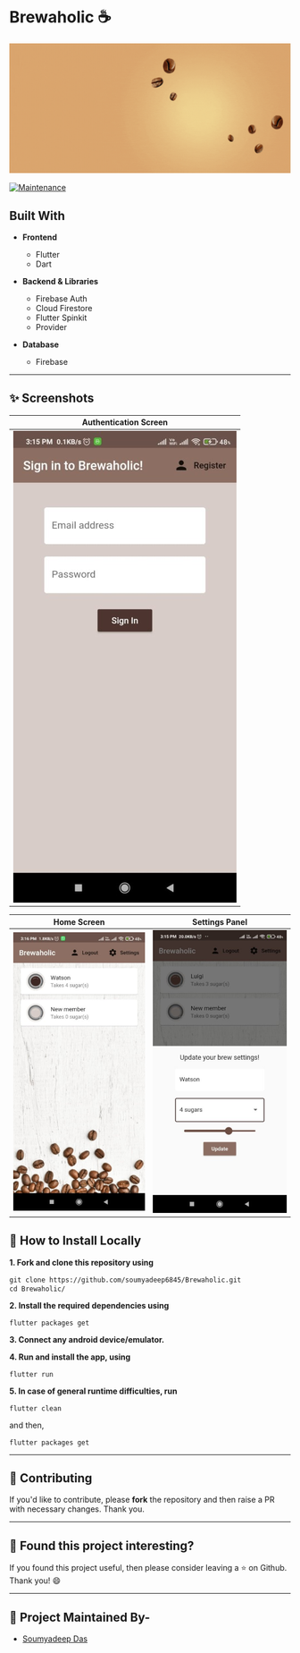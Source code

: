 # Brewaholic ☕

<p align="center">
   <img src="assets/images/Brewaholic_banner.gif" alt="Logo"/>
</p>
<!-- PROJECT LOGO -->

[![Maintenance](https://img.shields.io/badge/Maintained%3F-yes-green.svg?style=for-the-badge)](https://GitHub.com/Naereen/StrapDown.js/graphs/commit-activity)

<!-- ABOUT THE PROJECT -->
## Built With
* **Frontend**
   -  Flutter
   -  Dart

* **Backend & Libraries**
   -  Firebase Auth
   -  Cloud Firestore
   -  Flutter Spinkit
   -  Provider

*  **Database**
   -  Firebase
---

## ✨ Screenshots

| Authentication Screen |
| - |
| ![assets/images/AuthScreen.jpeg](assets/images/AuthScreen.jpeg) |

| Home Screen | Settings Panel |
| - | - |
| ![assets/images/HOMESCREEN.jpeg](assets/images/HOMESCREEN.jpeg) | ![assets/images/Settings.jpeg](assets/images/Settings.jpeg) |

<!-- BUILT WITH -->  

## 📲 How to Install Locally

**1. Fork and clone this repository using**

   ```
   git clone https://github.com/soumyadeep6845/Brewaholic.git
   cd Brewaholic/
   ```  

**2. Install the required dependencies using**  

   ```
   flutter packages get
   ```

**3. Connect any android device/emulator.**  

**4. Run and install the app, using**
   
   ```
   flutter run
   ```

**5. In case of general runtime difficulties, run**
   
   ```
   flutter clean
   ```
   and then,
   
   ```
   flutter packages get
   ```
---

## 🎈 Contributing

If you'd like to contribute, please **fork** the repository and then raise a PR with necessary changes. Thank you.

---

## 💚 Found this project interesting?

If you found this project useful, then please consider leaving a :star: on Github. Thank you! 😄

---

## 👨 Project Maintained By-

* [Soumyadeep Das](https://www.linkedin.com/in/soumya0021/)
